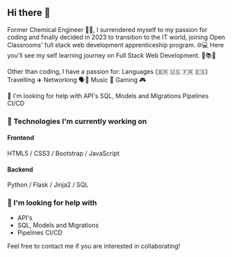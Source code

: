 ## Hi there 👋
Former Chemical Engineer 👨‍🔬, I surrendered myself to my passion for coding and finally decided in 2023 to transition to the IT world, joining Open Classrooms' full stack web development apprenticeship program. 🌐💻
Here you'll see my self learning journey on Full Stack Web Development. 🚀📚✨

Other than coding, I have a passion for:
Languages (🇧🇷 🇺🇸 🇫🇷 🇪🇸)
Travelling ✈️
Networking 🗣💬
Music 🎤
Gaming 🎮

🤔 I'm looking for help with
API's
SQL, Models and Migrations
Pipelines CI/CD

### 🌱 Technologies I'm currently working on
#### Frontend
HTML5 / CSS3 / Bootstrap / JavaScript
#### Backend
Python / Flask / Jinja2 / SQL

### 🤔 I'm looking for help with
- API's
- SQL, Models and Migrations
- Pipelines CI/CD

Feel free to contact me if you are interested in collaborating!
<!--
**fabalvesfr/fabalvesfr** is a ✨ _special_ ✨ repository because its `README.md` (this file) appears on your GitHub profile.

Here are some ideas to get you started:

- 🔭 I’m currently working on ...
- 🌱 I’m currently learning ...
- 👯 I’m looking to collaborate on ...
- 🤔 I’m looking for help with ...
- 💬 Ask me about ...
- 📫 How to reach me: ...
- 😄 Pronouns: ...
- ⚡ Fun fact: ...
-->
